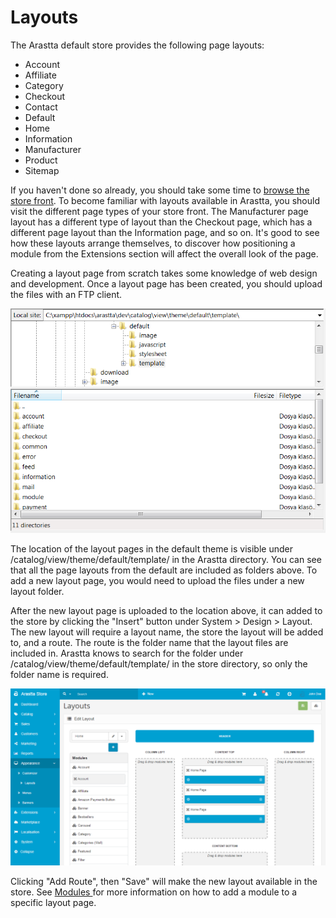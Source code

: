Layouts
=======

The Arastta default store provides the following page layouts:

- Account
- Affiliate
- Category
- Checkout
- Contact
- Default
- Home
- Information
- Manufacturer
- Product
- Sitemap

If you haven't done so already, you should take some time to [browse the store front](docs/user-manual/store-front). To become familiar with layouts available in Arastta, you should visit the different page types of your store front. The Manufacturer page layout has a different type of layout than the Checkout page, which has a different page layout than the Information page, and so on. It's good to see how these layouts arrange themselves, to discover how positioning a module from the Extensions section will affect the overall look of the page.

Creating a layout page from scratch takes some knowledge of web design and development. Once a layout page has been created, you should upload the files with an FTP client.

![template files](_images/layouts-template.png)

The location of the layout pages in the default theme is visible under /catalog/view/theme/default/template/ in the Arastta directory. You can see that all the page layouts from the default are included as folders above. To add a new layout page, you would need to upload the files under a new layout folder.

After the new layout page is uploaded to the location above, it can added to the store by clicking the "Insert" button under System > Design > Layout. The new layout will require a layout name, the store the layout will be added to, and a route. The route is the folder name that the layout files are included in. Arastta knows to search for the folder under /catalog/view/theme/default/template/ in the store directory, so only the folder name is required.

![design layout page](_images/layouts.png)

Clicking "Add Route", then "Save" will make the new layout available in the store. See [Modules ](docs/user-manual/extensions/modules/overview)for more information on how to add a module to a specific layout page.
